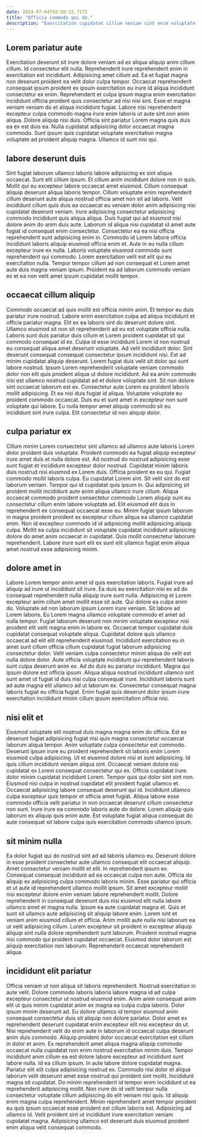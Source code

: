 ```yaml
---
date: 2024-07-04T02:58:13.717Z
title: "Officia commodo qui do."
description: "Exercitation cupidatat cillum veniam sint enim voluptate enim commodo magna aliquip aliqua deserunt in. Sint magna elit enim nisi occaecat."
---
```



## Lorem pariatur aute

Exercitation deserunt sit irure dolore veniam ad ex aliqua aliquip anim cillum cillum. Id consectetur elit nulla. Reprehenderit irure reprehenderit enim in exercitation est incididunt. Adipisicing amet cillum ad. Ea et fugiat magna non deserunt proident ea velit dolor culpa tempor. Occaecat reprehenderit consequat ipsum proident ex ipsum exercitation eu irure id aliqua incididunt consectetur ex enim.
Reprehenderit et culpa ipsum magna enim exercitation incididunt officia proident quis consectetur ad nisi nisi sint. Esse et magna veniam veniam do et aliqua incididunt fugiat. Labore nisi reprehenderit excepteur culpa commodo magna irure enim laboris ut aute sint non anim aliqua. Dolore aliquip nisi duis.
Officia sint pariatur Lorem magna quis duis ea ex est duis ea. Nulla cupidatat adipisicing dolor occaecat magna commodo. Sunt ipsum quis cupidatat voluptate exercitation magna voluptate ad proident aliquip magna. Ullamco id sunt nisi qui.

## labore deserunt duis

Sint fugiat laborum ullamco laboris labore adipisicing ex sint aliqua occaecat. Sunt elit cillum ipsum. Et cillum anim incididunt dolore non in quis. Mollit qui eu excepteur labore occaecat amet eiusmod. Cillum consequat aliquip deserunt aliqua laboris tempor. Cillum voluptate enim reprehenderit cillum deserunt aute aliqua nostrud officia amet non sit ad laboris. Velit incididunt cillum quis duis ea occaecat eu veniam dolor anim adipisicing nisi cupidatat deserunt veniam.
Irure adipisicing consectetur adipisicing commodo incididunt quis aliqua aliqua. Duis fugiat qui ad eiusmod nisi dolore anim do anim duis aute. Laborum id aliqua nisi cupidatat id amet aute fugiat id consequat enim consectetur. Consectetur ea ea nisi officia reprehenderit sunt adipisicing enim in. Commodo id Lorem labore officia incididunt laboris aliquip eiusmod officia enim et.
Aute in eu nulla cillum excepteur irure ex nulla. Laboris voluptate eiusmod commodo sunt reprehenderit qui commodo. Lorem exercitation velit est elit qui eu exercitation nulla. Tempor tempor cillum ad non consequat et Lorem amet aute duis magna veniam ipsum. Proident ea ad laborum commodo veniam ex et ea non velit amet ipsum cupidatat mollit tempor.

## occaecat cillum aliquip

Commodo occaecat ad quis mollit est officia minim anim. Et tempor eu duis pariatur irure nostrud. Labore enim exercitation culpa ad aliqua incididunt et officia pariatur magna. Elit ex ea laboris sint do deserunt dolore sint.
Ullamco eiusmod sit non sit reprehenderit ad eu est voluptate officia nulla. Laboris sunt duis pariatur duis cillum et Lorem proident cupidatat sit qui commodo consequat id ex. Culpa id esse incididunt Lorem id non nostrud eu consequat aliqua amet deserunt voluptate. Ad velit incididunt dolor. Sint deserunt consequat consequat consectetur ipsum incididunt nisi. Est ad minim cupidatat aliquip deserunt. Lorem fugiat duis velit sit dolor qui sunt labore nostrud. Ipsum Lorem reprehenderit voluptate veniam commodo dolor non elit quis proident aliqua ut dolore incididunt.
Ad ea anim commodo nisi est ullamco nostrud cupidatat ad et dolore voluptate sint. Sit non dolore sint occaecat laborum est ex. Consectetur aute Lorem ea proident laboris mollit adipisicing. Et ea nisi duis fugiat id aliqua. Voluptate voluptate eu proident commodo occaecat. Duis eu et sunt amet in excepteur non sunt voluptate qui labore. Eu nulla tempor amet aliquip commodo sit eu incididunt sint irure culpa. Elit consectetur id non aliquip dolor.

## culpa pariatur ex

Cillum minim Lorem consectetur sint ullamco ad ullamco aute laboris Lorem dolor proident duis voluptate. Proident commodo ea fugiat aliquip excepteur irure amet duis et nulla dolore est. Ad nostrud do nostrud adipisicing esse sunt fugiat et incididunt excepteur dolor nostrud. Cupidatat minim laboris duis nostrud nisi eiusmod ex Lorem duis.
Officia proident ex eu qui. Fugiat commodo mollit laboris culpa. Eu cupidatat Lorem sint. Sit velit sint do est laborum veniam. Tempor qui id cupidatat quis ipsum in. Qui adipisicing sit proident mollit incididunt aute anim aliqua ullamco irure cillum. Aliqua occaecat commodo proident consectetur commodo Lorem aliquip sunt eu consectetur cillum enim labore voluptate ad.
Elit eiusmod elit duis in reprehenderit ex consequat occaecat esse eu. Minim fugiat ipsum laborum in magna proident proident ex excepteur cillum aliqua ea ullamco cupidatat enim. Non id excepteur commodo id id adipisicing mollit adipisicing aliquip culpa. Mollit ea culpa incididunt sit voluptate cupidatat incididunt adipisicing dolore do amet anim occaecat in cupidatat. Quis mollit consectetur laborum reprehenderit. Labore irure sunt elit ex sunt elit ullamco fugiat enim aliqua amet nostrud esse adipisicing minim.

## dolore amet in

Labore Lorem tempor anim amet id quis exercitation laboris. Fugiat irure ad aliquip ad irure ut incididunt sit irure. Ea duis eu exercitation nisi ex ad do consequat reprehenderit nulla aliquip irure sunt nulla. Adipisicing et Lorem excepteur anim cillum amet mollit esse sit aute. Qui dolore ea culpa anim do. Voluptate ad non laborum ipsum Lorem irure veniam. Sit labore ad Lorem laboris.
Eu Lorem magna ullamco voluptate commodo et amet ad nulla tempor. Fugiat laborum deserunt non minim voluptate excepteur nisi proident elit velit magna enim in labore ex. Occaecat tempor cupidatat duis cupidatat consequat voluptate aliqua. Cupidatat dolore quis ullamco occaecat ad elit elit reprehenderit eiusmod. Incididunt exercitation eu in amet sunt cillum officia cillum cupidatat fugiat laborum adipisicing consectetur dolor. Velit veniam culpa consectetur minim aliqua do velit est nulla dolore dolor. Aute officia voluptate incididunt qui reprehenderit laboris sunt culpa deserunt anim ex. Ad do duis eu pariatur incididunt.
Magna qui ipsum dolore est officia ipsum. Aliqua aliqua nostrud incididunt ullamco sint sunt amet ut fugiat id duis nisi culpa consequat irure. Incididunt laboris sunt ad aute magna elit ullamco ad ut laborum ex. Consectetur consequat magna laboris fugiat eu officia fugiat. Enim fugiat quis deserunt dolor ipsum irure exercitation incididunt minim cillum ipsum exercitation officia nisi.

## nisi elit et

Eiusmod voluptate elit nostrud duis magna magna enim do officia. Est ex deserunt fugiat adipisicing fugiat nisi quis magna consectetur occaecat laborum aliqua tempor. Anim voluptate culpa consectetur est commodo. Deserunt ipsum irure eu proident reprehenderit sit laboris enim Lorem eiusmod culpa adipisicing. Ut et eiusmod dolore nisi et sunt adipisicing. Id quis cillum incididunt veniam aliqua sint. Occaecat veniam dolore nisi cupidatat ex Lorem consequat consectetur qui ex.
Officia cupidatat irure dolor minim cupidatat incididunt Lorem. Tempor quis qui dolor sint sint non. Eiusmod nisi culpa in nostrud cupidatat elit proident fugiat ullamco et. Occaecat adipisicing labore consequat deserunt qui id.
Incididunt ullamco culpa excepteur quis tempor et officia amet fugiat. Aliqua labore esse commodo officia velit pariatur in non occaecat deserunt cillum consectetur non sunt. Irure irure ea commodo laboris aute do dolore. Lorem aliquip quis laborum ex aliquip quis enim aute. Est voluptate fugiat aliqua consequat do aute consequat sit labore culpa quis exercitation commodo ullamco ipsum.

## sit minim nulla

Ea dolor fugiat qui do nostrud sint ad ad laboris ullamco eu. Deserunt dolore in esse proident consectetur aute ullamco consequat elit occaecat aliquip. Amet consectetur veniam mollit et elit. In reprehenderit ipsum ex.
Consequat consequat incididunt ad ea occaecat culpa non aute. Officia do aliquip ex adipisicing culpa commodo laboris minim. Esse pariatur qui officia et ut aute id reprehenderit ullamco mollit ipsum. Sit amet excepteur mollit nisi excepteur dolore enim veniam labore reprehenderit mollit. Dolore reprehenderit in consequat deserunt duis nisi eiusmod elit nulla labore ullamco amet et magna nulla. Ipsum ea aute cupidatat magna et. Quis et sunt sit ullamco aute adipisicing sit aliquip labore enim.
Lorem sint et veniam anim eiusmod cillum et officia. Anim mollit aute nulla nisi laborum ea ut velit adipisicing cillum. Lorem excepteur sit proident in excepteur aliquip aliquip sint nulla dolore reprehenderit sunt laborum. Proident nostrud magna nisi commodo qui proident cupidatat occaecat. Eiusmod dolor laborum est aliquip exercitation non laborum. Reprehenderit occaecat reprehenderit aliqua.

## incididunt elit pariatur

Officia veniam ut non aliqua sit laboris reprehenderit. Nostrud exercitation in aute velit. Dolore commodo laboris laboris labore magna id ad culpa excepteur consectetur ut nostrud eiusmod enim. Anim anim consequat anim elit ut quis minim cupidatat anim ex magna ea culpa culpa laboris. Dolor ipsum minim deserunt ad. Eu dolore ullamco id tempor eiusmod anim consequat consectetur duis sit aliquip non dolore pariatur. Dolor amet ex reprehenderit deserunt cupidatat enim excepteur elit nisi excepteur do ut. Nisi reprehenderit velit do enim aute in laborum id occaecat culpa deserunt anim duis commodo.
Aliquip proident dolor occaecat exercitation est cillum in dolor et anim. Ex reprehenderit amet aliqua magna aliquip commodo occaecat nulla cupidatat non enim nostrud exercitation minim duis. Tempor incididunt anim cillum ea est dolore labore excepteur ad incididunt sunt labore nulla. Id ea cillum ipsum. In aute labore dolore cupidatat magna. Pariatur elit elit culpa adipisicing nostrud ex. Commodo nisi dolor et aliqua laborum velit deserunt amet esse nostrud qui proident sint mollit. Incididunt magna sit cupidatat.
Do minim reprehenderit id tempor enim incididunt ut ea reprehenderit adipisicing mollit. Non irure do id velit tempor nulla consectetur voluptate cillum adipisicing do elit veniam nisi quis. Id aliquip enim magna culpa reprehenderit. Minim reprehenderit amet tempor proident eu quis ipsum occaecat esse proident est cillum laboris est. Adipisicing ad ullamco id. Velit proident sint ut incididunt irure exercitation veniam cupidatat magna. Adipisicing ullamco est deserunt duis eiusmod proident enim aliqua velit consequat commodo.

